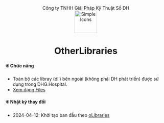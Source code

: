 <div align="center">Công ty TNHH Giải Pháp Kỹ Thuật Số DH</div>
<div align="center">
  <img src="https://raw.githubusercontent.com/dh-hos/dhg.hospitalprinter/main/Deploy_Tools/Logo.ico" alt="Simple Icons" width=70>
</div>
<div align="center">

# OtherLibraries

</div>

#### :eight_spoked_asterisk: Chức năng

- Toàn bộ các libray (dll) bên ngoài (không phải DH phát triển) được sử dụng trong DHG.Hospital.
- [Xem dạng Files](https://github.com/dh-hos-code/otherlibraries/blob/main/Readme.md)

#### :eight_spoked_asterisk: Nhật ký thay đổi

- 2024-04-12: Khởi tạo ban đầu theo [oLibraries](https://github.com/dh-hos/oLibraries)
